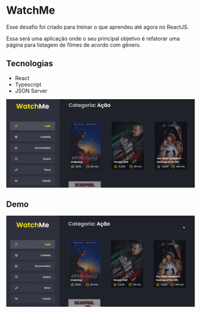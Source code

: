 # WatchMe

Esse desafio foi criado para treinar o que aprendeu até agora no ReactJS.

Essa será uma aplicação onde o seu principal objetivo é refatorar uma página para listagem de filmes de acordo com gênero. 

## Tecnologias

- React
- Typescript
- JSON Server

!['imagem do projeto'](./src/assets/watchme-1.jpg)

## Demo

!['gif do projeto'](./src/assets/watchme-2.gif)